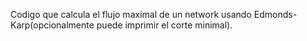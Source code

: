 Codigo que calcula el flujo maximal de un network usando Edmonds-Karp(opcionalmente puede imprimir el corte minimal).
